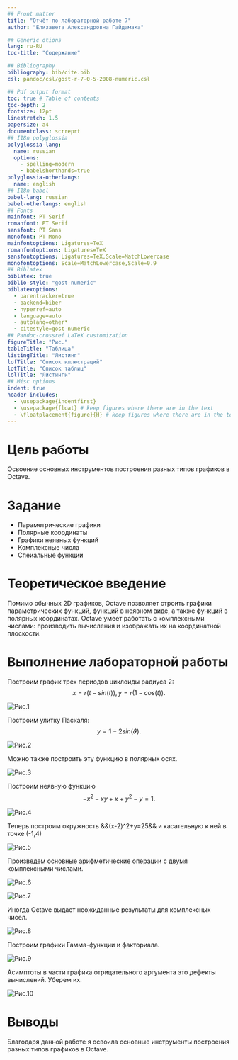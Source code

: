```yaml
---
## Front matter
title: "Отчёт по лабораторной работе 7"
author: "Елизавета Александровна Гайдамака"

## Generic otions
lang: ru-RU
toc-title: "Содержание"

## Bibliography
bibliography: bib/cite.bib
csl: pandoc/csl/gost-r-7-0-5-2008-numeric.csl

## Pdf output format
toc: true # Table of contents
toc-depth: 2
fontsize: 12pt
linestretch: 1.5
papersize: a4
documentclass: scrreprt
## I18n polyglossia
polyglossia-lang:
  name: russian
  options:
	- spelling=modern
	- babelshorthands=true
polyglossia-otherlangs:
  name: english
## I18n babel
babel-lang: russian
babel-otherlangs: english
## Fonts
mainfont: PT Serif
romanfont: PT Serif
sansfont: PT Sans
monofont: PT Mono
mainfontoptions: Ligatures=TeX
romanfontoptions: Ligatures=TeX
sansfontoptions: Ligatures=TeX,Scale=MatchLowercase
monofontoptions: Scale=MatchLowercase,Scale=0.9
## Biblatex
biblatex: true
biblio-style: "gost-numeric"
biblatexoptions:
  - parentracker=true
  - backend=biber
  - hyperref=auto
  - language=auto
  - autolang=other*
  - citestyle=gost-numeric
## Pandoc-crossref LaTeX customization
figureTitle: "Рис."
tableTitle: "Таблица"
listingTitle: "Листинг"
lofTitle: "Список иллюстраций"
lotTitle: "Список таблиц"
lolTitle: "Листинги"
## Misc options
indent: true
header-includes:
  - \usepackage{indentfirst}
  - \usepackage{float} # keep figures where there are in the text
  - \floatplacement{figure}{H} # keep figures where there are in the text
---
```


# Цель работы

Освоение основных инструментов построения разных типов графиков в Octave.

# Задание

- Параметрические графики
- Полярные координаты
- Графики неявных функций
- Комплексные числа
- Спеиальные функции

# Теоретическое введение

Помимо обычных 2D графиков, Octave позволяет строить графики параметрических функций, функций в неявном виде, а также функций в полярных координатах. Octave умеет работать с комплексными числами: производить вычисления и изображать их на координатной плоскости.

# Выполнение лабораторной работы

Построим график трех периодов циклоиды радиуса 2:
$$x = r(t-sin(t)), y=r(1-cos(t)).$$

![Рис.1](image\picture1.png)  

Построим улитку Паскаля:
$$y=1-2sin(\vartheta).$$

![Рис.2](image\picture2.png) 

Можно также построить эту функцию в полярных осях.

![Рис.3](image\picture3.png) 

Построим неявную функцию
$$-x^2-xy+x+y^2-y=1.$$

![Рис.4](image\picture4.png)  

Теперь построим окружность
&&(x-2)^2+y=25&&
и касательную к ней в точке (-1,4)

![Рис.5](image\picture5.png)  

Произведем основные арифметические операции с двумя комплексными числами.

![Рис.6](image\picture6.png)  


![Рис.7](image\picture7.png)  



Иногда Octave выдает неожиданные результаты для комплексных чисел.



![Рис.8](image\picture8.png)



Построим графики Гамма-функции и факториала.



![Рис.9](image\picture9.png)



Асимптоты в части графика отрицательного аргумента это дефекты вычислений. Уберем их.

![Рис.10](image\picture10.png)

# Выводы

Благодаря данной работе я освоила основные инструменты построения разных типов графиков в Octave.